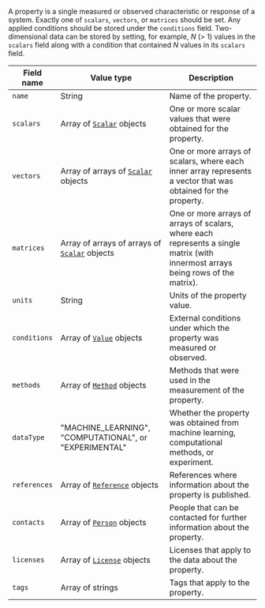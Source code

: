 A property is a single measured or observed characteristic or response of a system. Exactly one of `scalars`, `vectors`, or `matrices` should be set. Any applied conditions should be stored under the `conditions` field. Two-dimensional data can be stored by setting, for example, _N_ (> 1) values in the `scalars` field along with a condition that contained _N_ values in its `scalars` field.

Field name | Value type | Description
-----------|------------|------------
`name` | String | Name of the property.
`scalars` | Array of [`Scalar`](!schema_definition/common/Scalar) objects | One or more scalar values that were obtained for the property.
`vectors` | Array of arrays of [`Scalar`](!schema_definition/common/Scalar) objects | One or more arrays of scalars, where each inner array represents a vector that was obtained for the property.
`matrices` | Array of arrays of arrays of [`Scalar`](!schema_definition/common/Scalar) objects | One or more arrays of arrays of scalars, where each represents a single matrix (with innermost arrays being rows of the matrix).
`units` | String | Units of the property value.
`conditions` | Array of [`Value`](!schema_definition/common/Value) objects | External conditions under which the property was measured or observed.
`methods` | Array of [`Method`](!schema_definition/common/Method) objects | Methods that were used in the measurement of the property.
`dataType` | "MACHINE_LEARNING", "COMPUTATIONAL", or "EXPERIMENTAL" | Whether the property was obtained from machine learning, computational methods, or experiment.
`references` | Array of [`Reference`](!schema_definition/common/Reference) objects | References where information about the property is published.
`contacts` | Array of [`Person`](!schema_definition/common/Person) objects | People that can be contacted for further information about the property.
`licenses` | Array of [`License`](!schema_definition/common/License) objects | Licenses that apply to the data about the property.
`tags` | Array of strings | Tags that apply to the property.

